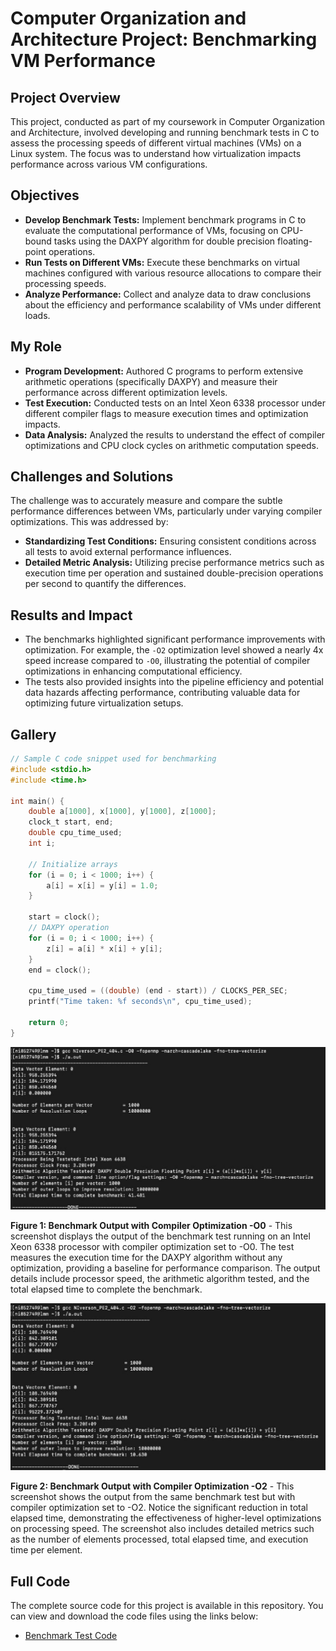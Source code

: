 # Computer Organization and Architecture Project: Benchmarking VM Performance

## Project Overview

This project, conducted as part of my coursework in Computer Organization and Architecture, involved developing and running benchmark tests in C to assess the processing speeds of different virtual machines (VMs) on a Linux system. The focus was to understand how virtualization impacts performance across various VM configurations.

## Objectives

- **Develop Benchmark Tests:** Implement benchmark programs in C to evaluate the computational performance of VMs, focusing on CPU-bound tasks using the DAXPY algorithm for double precision floating-point operations.
- **Run Tests on Different VMs:** Execute these benchmarks on virtual machines configured with various resource allocations to compare their processing speeds.
- **Analyze Performance:** Collect and analyze data to draw conclusions about the efficiency and performance scalability of VMs under different loads.

## My Role

- **Program Development:** Authored C programs to perform extensive arithmetic operations (specifically DAXPY) and measure their performance across different optimization levels.
- **Test Execution:** Conducted tests on an Intel Xeon 6338 processor under different compiler flags to measure execution times and optimization impacts.
- **Data Analysis:** Analyzed the results to understand the effect of compiler optimizations and CPU clock cycles on arithmetic computation speeds.

## Challenges and Solutions

The challenge was to accurately measure and compare the subtle performance differences between VMs, particularly under varying compiler optimizations. This was addressed by:
- **Standardizing Test Conditions:** Ensuring consistent conditions across all tests to avoid external performance influences.
- **Detailed Metric Analysis:** Utilizing precise performance metrics such as execution time per operation and sustained double-precision operations per second to quantify the differences.

## Results and Impact

- The benchmarks highlighted significant performance improvements with optimization. For example, the `-O2` optimization level showed a nearly 4x speed increase compared to `-O0`, illustrating the potential of compiler optimizations in enhancing computational efficiency.
- The tests also provided insights into the pipeline efficiency and potential data hazards affecting performance, contributing valuable data for optimizing future virtualization setups.

## Gallery

```c
// Sample C code snippet used for benchmarking
#include <stdio.h>
#include <time.h>

int main() {
    double a[1000], x[1000], y[1000], z[1000];
    clock_t start, end;
    double cpu_time_used;
    int i;

    // Initialize arrays
    for (i = 0; i < 1000; i++) {
        a[i] = x[i] = y[i] = 1.0;
    }

    start = clock();
    // DAXPY operation
    for (i = 0; i < 1000; i++) {
        z[i] = a[i] * x[i] + y[i];
    }
    end = clock();

    cpu_time_used = ((double) (end - start)) / CLOCKS_PER_SEC;
    printf("Time taken: %f seconds\n", cpu_time_used);

    return 0;
}
```

![Benchmark Output -O0](/images/computer_architecture_images/VM_Test_O0.JPG)

**Figure 1: Benchmark Output with Compiler Optimization -O0** - This screenshot displays the output of the benchmark test running on an Intel Xeon 6338 processor with compiler optimization set to -O0. The test measures the execution time for the DAXPY algorithm without any optimization, providing a baseline for performance comparison. The output details include processor speed, the arithmetic algorithm tested, and the total elapsed time to complete the benchmark.

![Benchmark Output -O2](/images/computer_architecture_images/VM_Test_O2.JPG)

**Figure 2: Benchmark Output with Compiler Optimization -O2** - This screenshot shows the output from the same benchmark test but with compiler optimization set to -O2. Notice the significant reduction in total elapsed time, demonstrating the effectiveness of higher-level optimizations on processing speed. The screenshot also includes detailed metrics such as the number of elements processed, total elapsed time, and execution time per element.

## Full Code

The complete source code for this project is available in this repository. You can view and download the code files using the links below:

- [Benchmark Test Code](/code/computer_architecture_project_code/NIverson_PE2_404.c)

